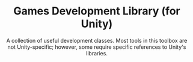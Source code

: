 <div align="center"> <h1>Games Development Library (for Unity)</h1>
 A collection of useful development classes. Most tools in this toolbox are not Unity-specific; however, some require specific references to Unity's libraries.
</div>
